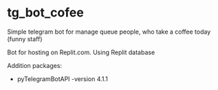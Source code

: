 # tg_bot_cofee
Simple telegram bot for manage queue people, who take a coffee today (funny staff)

Bot for hosting on Replit.com.
Using Replit database

Addition packages:
- pyTelegramBotAPI -version 4.1.1
